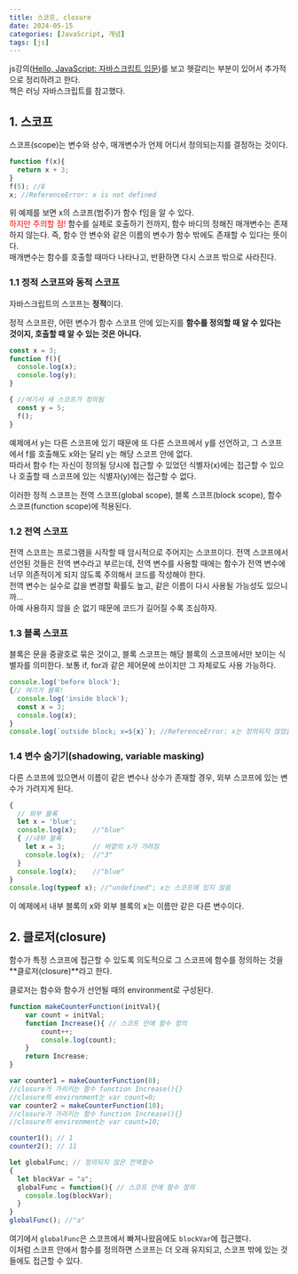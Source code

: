 ```yaml
---
title: 스코프, closure
date: 2024-05-15
categories: [JavaScript, 개념]
tags: [js]
---
```


js강의([Hello, JavaScript: 자바스크립트 입문](https://school.programmers.co.kr/learn/courses/3/3-hello-javascript-자바스크립트-입문))를 보고 헷갈리는 부분이 있어서 추가적으로 정리하려고 한다.<br>
책은 러닝 자바스크립트를 참고했다.

## 1. 스코프

스코프(scope)는 변수와 상수, 매개변수가 언제 어디서 정의되는지를 결정하는 것이다. 

```javascript
function f(x){
  return x + 3;
}
f(5); //8
x; //ReferenceError: x is not defined 
```
위 예제를 보면 x의 스코프(범주)가 함수 f임을 알 수 있다.<br>
<span style="color:red">하지만 주의할 점!</span> 함수를 실제로 호출하기 전까지, 함수 바디의 정해진 매개변수는 존재하지 않는다. 즉, 함수 안 변수와 같은 이름의 변수가 함수 밖에도 존재할 수 있다는 뜻이다.<br>
매개변수는 함수를 호출할 때마다 나타나고, 반환하면 다시 스코프 밖으로 사라진다. 

### 1.1 정적 스코프와 동적 스코프

자바스크립트의 스코프는 **정적**이다.    
  
정적 스코프란, 어떤 변수가 함수 스코프 안에 있는지를 **함수를 정의할 때 알 수 있다는 것이지, 호출할 때 알 수 있는 것은 아니다.**

```javascript
const x = 3;
function f(){
  console.log(x);
  console.log(y);
}

{ //여기서 새 스코프가 정의됨
  const y = 5;
  f();
}
```
예제에서 y는 다른 스코프에 있기 때문에 또 다른 스코프에서 y를 선언하고, 그 스코프에서 f를 호출해도 x와는 달리 y는 해당 스코프 안에 없다.   
따라서 함수 f는 자신이 정의될 당시에 접근할 수 있었던 식별자(x)에는 접근할 수 있으나 호출할 때 스코프에 있는 식별자(y)에는 접근할 수 없다.

이러한 정적 스코프는 전역 스코프(global scope), 블록 스코프(block scope), 함수 스코프(function scope)에 적용된다. 

### 1.2 전역 스코프

전역 스코프는 프로그램을 시작할 때 암시적으로 주어지는 스코프이다. 
전역 스코프에서 선언된 것들은 전역 변수라고 부르는데, 전역 변수를 사용할 때에는 함수가 전역 변수에 너무 의존적이게 되지 않도록 주의해서 코드를 작성해야 한다.   
전역 변수는 실수로 값을 변경할 확률도 높고, 같은 이름이 다시 사용될 가능성도 있으니까...   
아예 사용하지 않을 순 없기 때문에 코드가 길어질 수록 조심하자.
   
### 1.3 블록 스코프

블록은 문을 중괄호로 묶은 것이고, 블록 스코프는 해당 블록의 스코프에서만 보이는 식별자를 의미한다. 
보통 if, for과 같은 제어문에 쓰이지만 그 자체로도 사용 가능하다. 
```javascript
console.log('before block');
{// 여기가 블록!
  console.log('inside block');
  const x = 3; 
  console.log(x);
}
console.log(`outside block; x=${x}`); //ReferenceError: x는 정의되지 않았음
```

### 1.4 변수 숨기기(shadowing, variable masking)

다른 스코프에 있으면서 이름이 같은 변수나 상수가 존재할 경우, 외부 스코프에 있는 변수가 가려지게 된다.   

```javascript
{
  // 외부 블록
  let x = 'blue';
  console.log(x);    //"blue"
  { //내부 블록
    let x = 3;       // 바깥의 x가 가려짐
    console.log(x);  //"3"
  }
  console.log(x);    //"blue"
}
console.log(typeof x); //"undefined"; x는 스코프에 있지 않음
```

이 예제에서 내부 블록의 x와 외부 블록의 x는 이름만 같은 다른 변수이다.   


## 2. 클로저(closure)

함수가 특정 스코프에 접근할 수 있도록 의도적으로 그 스코프에 함수를 정의하는 것을 **클로저(closure)**라고 한다.    

클로저는 함수와 함수가 선언될 때의 environment로 구성된다. 

```javascript
function makeCounterFunction(initVal){
	var count = initVal;
	function Increase(){ // 스코프 안에 함수 정의
		count++;
		console.log(count);
	}
	return Increase;
}

var counter1 = makeCounterFunction(0); 
//closure가 가리키는 함수 function Increase(){}
//closure의 environment는 var count=0;
var counter2 = makeCounterFunction(10);
//closure가 가리키는 함수 function Increase(){}
//closure의 environment는 var count=10;

counter1(); // 1
counter2(); // 11
```

```javascript
let globalFunc; // 정의되지 않은 전역함수
{
  let blockVar = "a";
  globalFunc = function(){ // 스코프 안에 함수 정의
    console.log(blockVar);
  }
}
globalFunc(); //"a"
```
여기에서 ```globalFunc```은 스코프에서 빠져나왔음에도 ```blockVar```에 접근했다.   
이처럼 스코프 안에서 함수를 정의하면 스코프는 더 오래 유지되고, 스코프 밖에 있는 것들에도 접근할 수 있다. 

